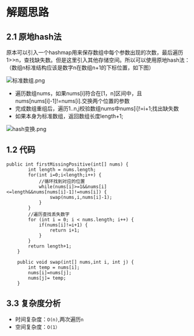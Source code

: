 # 解题思路

## 2.1 原地hash法

原本可以引入一个hashmap用来保存数组中每个参数出现的次数，最后遍历1>>n，查找缺失数。但是这里引入其他存储空间。所以可以使用原地hash法：（数组n标准结构应该是数字n在数组n+1的下标位置，如下图）

![标准数组.png](https://upload-images.jianshu.io/upload_images/2326194-9198d6d0cd5c667b.png?imageMogr2/auto-orient/strip%7CimageView2/2/w/1240)

* 遍历数组nums，如果nums[i]符合在[1，n]区间中，且nums[nums[i]-1]!=nums[i].交换两个位置的参数
* 完成数组重组后，遍历1..n,j校验数组nums中nums[i]!=i+1;找出缺失数
* 如果本身为标准数组，返回数组长度length+1;

![hash变换.png](https://upload-images.jianshu.io/upload_images/2326194-f63c136da8bcb8d2.png?imageMogr2/auto-orient/strip%7CimageView2/2/w/1240)

## 1.2 代码

```
public int firstMissingPositive(int[] nums) {
		int length = nums.length;
		for(int i=0;i<length;i++) {
			//循环找到对应的位置
			while(nums[i]>=1&&nums[i]<=length&&nums[nums[i]-1]!=nums[i]) {
				swap(nums,i,nums[i]-1);
			}
		}
		//遍历查找丢失数字
		for (int i = 0; i < nums.length; i++) {
			if(nums[i]!=i+1) {
				return i+1;
			}
		}
		return length+1;
	}
	
	public void swap(int[] nums,int i, int j) {
		int temp = nums[i];
		nums[i]=nums[j];
		nums[j]= temp;
	}
```

## 3.3 复杂度分析

* 时间复杂度：`O(n)`,两次遍历`n`
* 空间复杂度：`O(1）`